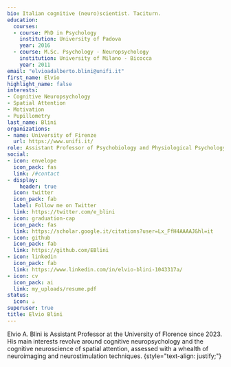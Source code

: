 ```yaml
---
bio: Italian cognitive (neuro)scientist. Taciturn. 
education:
  courses:
  - course: PhD in Psychology
    institution: University of Padova
    year: 2016
  - course: M.Sc. Psychology - Neuropsychology
    institution: University of Milano - Bicocca
    year: 2011
email: "elvioadalberto.blini@unifi.it"
first_name: Elvio
highlight_name: false
interests:
- Cognitive Neuropsychology
- Spatial Attention
- Motivation
- Pupillometry
last_name: Blini
organizations:
- name: University of Firenze
  url: https://www.unifi.it/
role: Assistant Professor of Psychobiology and Physiological Psychology 
social:
- icon: envelope
  icon_pack: fas
  link: /#contact
- display:
    header: true
  icon: twitter
  icon_pack: fab
  label: Follow me on Twitter
  link: https://twitter.com/e_blini
- icon: graduation-cap
  icon_pack: fas
  link: https://scholar.google.it/citations?user=Lx_FfH4AAAAJ&hl=it
- icon: github
  icon_pack: fab
  link: https://github.com/EBlini
- icon: linkedin
  icon_pack: fab
  link: https://www.linkedin.com/in/elvio-blini-1043317a/
- icon: cv
  icon_pack: ai
  link: my_uploads/resume.pdf
status:
  icon: ☕️
superuser: true
title: Elvio Blini
---
```


Elvio A. Blini is Assistant Professor at the University of Florence since 2023. His main interests revolve around cognitive neuropsychology and the cognitive neuroscience of spatial attention, assessed with a whealth of neuroimaging and neurostimulation techniques. 
{style="text-align: justify;"}
